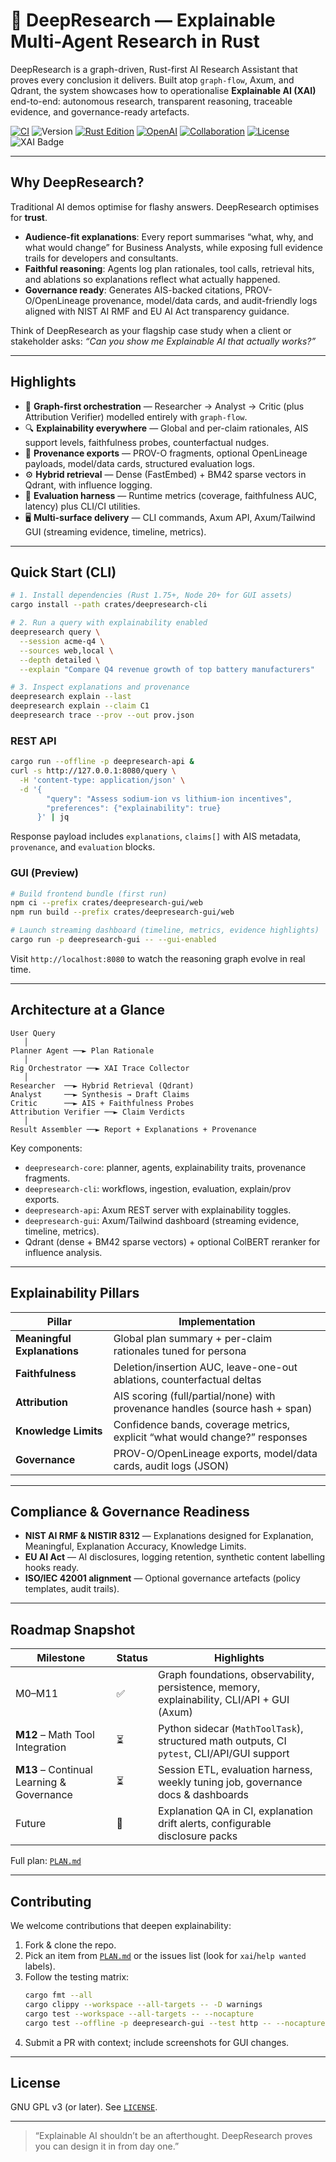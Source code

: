 # 🧠 DeepResearch — Explainable Multi-Agent Research in Rust

DeepResearch is a graph-driven, Rust-first AI Research Assistant that proves every conclusion it delivers. Built atop `graph-flow`, Axum, and Qdrant, the system showcases how to operationalise **Explainable AI (XAI)** end-to-end: autonomous research, transparent reasoning, traceable evidence, and governance-ready artefacts.

[![CI](https://github.com/HendrikReh/deepresearch-rs/actions/workflows/ci.yml/badge.svg)](https://github.com/your-org/deepresearch-rs/actions/workflows/ci.yml)
![Version](https://img.shields.io/badge/version-0.2.1-informational.svg)
[![Rust Edition](https://img.shields.io/badge/Rust-2024-blue.svg)](https://www.rust-lang.org/)
[![OpenAI](https://img.shields.io/badge/OpenAI-Integration-brightgreen.svg)](https://openai.com)
[![Collaboration](https://img.shields.io/badge/Collaboration-Welcome-orange.svg)](CONTRIBUTING.md)
[![License](https://img.shields.io/badge/License-GPL--3.0--or--later-purple.svg)](LICENSE)
![XAI Badge](https://img.shields.io/badge/XAI-NISTIR%208312%20Aligned-blueviolet)

---

## Why DeepResearch?
Traditional AI demos optimise for flashy answers. DeepResearch optimises for **trust**.
- **Audience-fit explanations**: Every report summarises “what, why, and what would change” for Business Analysts, while exposing full evidence trails for developers and consultants.
- **Faithful reasoning**: Agents log plan rationales, tool calls, retrieval hits, and ablations so explanations reflect what actually happened.
- **Governance ready**: Generates AIS-backed citations, PROV-O/OpenLineage provenance, model/data cards, and audit-friendly logs aligned with NIST AI RMF and EU AI Act transparency guidance.

Think of DeepResearch as your flagship case study when a client or stakeholder asks: *“Can you show me Explainable AI that actually works?”*

---

## Highlights
- 🧰 **Graph-first orchestration** — Researcher → Analyst → Critic (plus Attribution Verifier) modelled entirely with `graph-flow`.
- 🔍 **Explainability everywhere** — Global and per-claim rationales, AIS support levels, faithfulness probes, counterfactual nudges.
- 🧾 **Provenance exports** — PROV-O fragments, optional OpenLineage payloads, model/data cards, structured evaluation logs.
- ⚙️ **Hybrid retrieval** — Dense (FastEmbed) + BM42 sparse vectors in Qdrant, with influence logging.
- 🧪 **Evaluation harness** — Runtime metrics (coverage, faithfulness AUC, latency) plus CLI/CI utilities.
- 🖥️ **Multi-surface delivery** — CLI commands, Axum API, Axum/Tailwind GUI (streaming evidence, timeline, metrics).

---

## Quick Start (CLI)
```bash
# 1. Install dependencies (Rust 1.75+, Node 20+ for GUI assets)
cargo install --path crates/deepresearch-cli

# 2. Run a query with explainability enabled
deepresearch query \
  --session acme-q4 \
  --sources web,local \
  --depth detailed \
  --explain "Compare Q4 revenue growth of top battery manufacturers"

# 3. Inspect explanations and provenance
deepresearch explain --last
deepresearch explain --claim C1
deepresearch trace --prov --out prov.json
```

### REST API
```bash
cargo run --offline -p deepresearch-api &
curl -s http://127.0.0.1:8080/query \
  -H 'content-type: application/json' \
  -d '{
        "query": "Assess sodium-ion vs lithium-ion incentives",
        "preferences": {"explainability": true}
      }' | jq
```
Response payload includes `explanations`, `claims[]` with AIS metadata, `provenance`, and `evaluation` blocks.

### GUI (Preview)
```bash
# Build frontend bundle (first run)
npm ci --prefix crates/deepresearch-gui/web
npm run build --prefix crates/deepresearch-gui/web

# Launch streaming dashboard (timeline, metrics, evidence highlights)
cargo run -p deepresearch-gui -- --gui-enabled
```
Visit `http://localhost:8080` to watch the reasoning graph evolve in real time.

---

## Architecture at a Glance
```
User Query
   │
Planner Agent ──► Plan Rationale
   │
Rig Orchestrator ──► XAI Trace Collector
   │
Researcher  ──► Hybrid Retrieval (Qdrant)
Analyst     ──► Synthesis → Draft Claims
Critic      ──► AIS + Faithfulness Probes
Attribution Verifier ──► Claim Verdicts
   │
Result Assembler ──► Report + Explanations + Provenance
```
Key components:
- `deepresearch-core`: planner, agents, explainability traits, provenance fragments.
- `deepresearch-cli`: workflows, ingestion, evaluation, explain/prov exports.
- `deepresearch-api`: Axum REST server with explainability toggles.
- `deepresearch-gui`: Axum/Tailwind dashboard (streaming evidence, timeline, metrics).
- Qdrant (dense + BM42 sparse vectors) + optional ColBERT reranker for influence analysis.

---

## Explainability Pillars
| Pillar | Implementation |
| --- | --- |
| **Meaningful Explanations** | Global plan summary + per-claim rationales tuned for persona |
| **Faithfulness** | Deletion/insertion AUC, leave-one-out ablations, counterfactual deltas |
| **Attribution** | AIS scoring (full/partial/none) with provenance handles (source hash + span) |
| **Knowledge Limits** | Confidence bands, coverage metrics, explicit “what would change?” responses |
| **Governance** | PROV-O/OpenLineage exports, model/data cards, audit logs (JSON) |

---

## Compliance & Governance Readiness
- **NIST AI RMF & NISTIR 8312** — Explanations designed for Explanation, Meaningful, Explanation Accuracy, Knowledge Limits.
- **EU AI Act** — AI disclosures, logging retention, synthetic content labelling hooks ready.
- **ISO/IEC 42001 alignment** — Optional governance artefacts (policy templates, audit trails).

---

## Roadmap Snapshot
| Milestone | Status | Highlights |
| --- | --- | --- |
| M0–M11 | ✅ | Graph foundations, observability, persistence, memory, explainability, CLI/API + GUI (Axum) |
| **M12** – Math Tool Integration | ⏳ | Python sidecar (`MathToolTask`), structured math outputs, CI `pytest`, CLI/API/GUI support |
| **M13** – Continual Learning & Governance | ⏳ | Session ETL, evaluation harness, weekly tuning job, governance docs & dashboards |
| Future | 🧭 | Explanation QA in CI, explanation drift alerts, configurable disclosure packs |

Full plan: [`PLAN.md`](PLAN.md)

---

## Contributing
We welcome contributions that deepen explainability:
1. Fork & clone the repo.
2. Pick an item from [`PLAN.md`](PLAN.md) or the issues list (look for `xai`/`help wanted` labels).
3. Follow the testing matrix:
   ```bash
   cargo fmt --all
   cargo clippy --workspace --all-targets -- -D warnings
   cargo test --workspace --all-targets -- --nocapture
   cargo test --offline -p deepresearch-gui --test http -- --nocapture
   ```
4. Submit a PR with context; include screenshots for GUI changes.

---

## License
GNU GPL v3 (or later). See [`LICENSE`](LICENSE).

---

> “Explainable AI shouldn’t be an afterthought. DeepResearch proves you can design it in from day one.”

